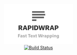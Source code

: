 <p align="center">
  <img src="https://raw.githubusercontent.com/lord/img/master/logo-rapidwrap.png" alt="Rapid Wrap: Fast Text Wrapping" width="226">
  <br>
  <a href="https://travis-ci.org/lord/rapidwrap"><img src="https://travis-ci.org/lord/rapidwrap.svg?branch=master" alt="Build Status"></a>
</p>
